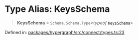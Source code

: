# Type Alias: KeysSchema

> **KeysSchema** = `Schema.Schema.Type`\<*typeof* [`KeysSchema`](../variables/KeysSchema.md)\>

Defined in: [packages/hypergraph/src/connect/types.ts:23](https://github.com/hashirpm/hypergraph/blob/ab4ea1cdb9430798142e0d735aac9d31c2cf0ae0/packages/hypergraph/src/connect/types.ts#L23)
